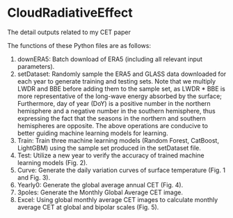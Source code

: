 # CloudRadiativeEffect
The detail outputs related to my CET paper

The functions of these Python files are as follows:

1) downERA5: Batch download of ERA5 (including all relevant input parameters).
2) setDataset: Randomly sample the ERA5 and GLASS data downloaded for each year to generate training and testing sets. Note that we multiply LWDR and BBE before adding them to the sample set, as LWDR * BBE is more representative of the long-wave energy absorbed by the surface; Furthermore, day of year (DoY) is a positive number in the northern hemisphere and a negative number in the southern hemisphere, thus expressing the fact that the seasons in the northern and southern hemispheres are opposite. The above operations are conducive to better guiding machine learning models for learning.
3) Train: Train three machine learning models (Random Forest, CatBoost, LightGBM) using the sample set produced in the setDataset file.
4) Test: Utilize a new year to verify the accuracy of trained machine learning models (Fig. 2).
5) Curve: Generate the daily variation curves of surface temperature (Fig. 1 and Fig. 3).
6) Yearly0: Generate the global average annual CET (Fig. 4).
7) 3poles: Generate the Monthly Global Average CET image.
8) Excel: Using global monthly average CET images to calculate monthly average CET at global and bipolar scales (Fig. 5).
